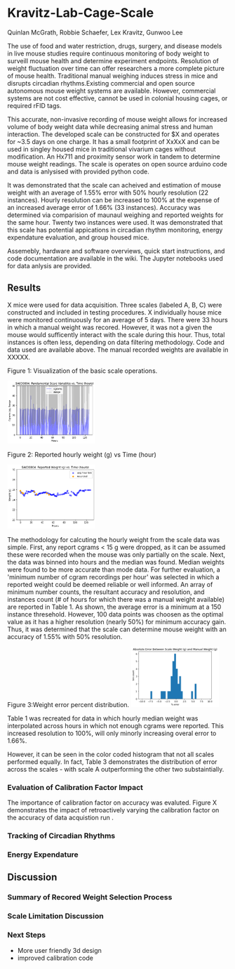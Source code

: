# Kravitz-Lab-Cage-Scale
Quinlan McGrath, Robbie Schaefer, Lex Kravitz, Gunwoo Lee

  The use of food and water restriction, drugs, surgery, and disease models in live mouse studies require continuous monitoring of body weight to surveill mouse health and determine experiment endpoints. Resolution of weight fluctuation over time can offer researchers a more complete picture of mouse health. Traditional manual weighing induces stress in mice and disrupts circadian rhythms.Existing commercial and open source autonomous mouse weight systems are available. However, commercial systems are not cost effective, cannot be used in colonial housing cages, or required rFID tags. 
 
  This accurate, non-invasive recording of mouse weight allows for increased volume of body weight data while decreasing animal stress and human interaction. The developed scale can be constructed for $X and operates for ~3.5 days on one charge. It has a small footprint of XxXxX and can be used in singley housed mice in traditional vivarium cages without modification. An Hx711 and proximity sensor work in tandem to determine mouse weight readings. The scale is operates on open source arduino code and data is anlysised with provided python code. 
  
  It was demonstrated that the scale can acheived and estimation of mouse weight with an average of 1.55% error with 50% hourly resolution (22 instances). Hourly resolution can be increased to 100% at the expense of an increased average error of 1.66% (33 instances). Accuracy was determined via comparision of maunaul weighing and reported weights for the same hour. Twenty two instances were used. It was demonstrated that this scale has potential appications in circadian rhythm monitoring, energy expendature evaluation, and group housed mice.  
  
  Assemebly, hardware and software overviews, quick start instructions, and code documentation are available in the wiki. The Jupyter notebooks used for data anlysis are provided. 


## Results
X mice were used for data acquisition. Three scales (labeled A, B, C) were constructed and included in testing procedures. X individually house mice were monitored continuously for an average of 5 days. There were 33 hours in which a manual weight was recored. However, it was not a given the mouse would sufficently interact with the scale during this hour. Thus, total instances is often less, depending on data filtering methodology. 
Code and data used are available above. The manual recorded weights are available in XXXXX.

Figure 1: Visualization of the basic scale operations. 

<img src="https://github.com/qmcgrath/Kravitz-Lab-Cage-Scale/blob/main/Images/rangeandCgramsSA.png" width="200">

Figure 2: Reported hourly weight (g) vs Time (hour)

<img src="https://github.com/qmcgrath/Kravitz-Lab-Cage-Scale/blob/main/Images/weightVsRecordSA.png" width="200">


The methodology for calcuting the hourly weight from the scale data was simple. First, any report cgrams < 15 g were dropped, as it can be assumed these were recorded when the mouse was only partially on the scale. Next, the data was binned into hours and the median was found. Median weights were found to be more accurate than mode data. For further evaluation, a 'minimum number of cgram recordings per hour' was selected in which a reported weight could be deemed reliable or well informed. An array of minimum number counts, the resultant accuracy and resolution, and instances count (# of hours for which there was a manual weight available) are reported in Table 1. As shown, the average error is a minimum at a 150 instance thresehold. However, 100 data points was choosen as the optimal value as it has a higher resolution (nearly 50%) for minimum accuracy gain. Thus, it was determined that the scale can determine mouse weight with an accuracy of 1.55% with 50% resolution.


Figure 3:Weight error percent distribution. 
<img src="https://github.com/qmcgrath/Kravitz-Lab-Cage-Scale/blob/main/Images/histrogamErrorNoScaleSEp.png" width="200">


<wip>
Table 1 was recreated for data in which hourly median weight was interpolated across hours in which not enough cgrams were reported. This increased resolution to 100%, will only minorly increasing overal error to 1.66%. 

However, it can be seen in the color coded histogram that not all scales performed equally. In fact, Table 3 demonstrates the distribution of error across the scales - with scale A outperforming the other two substaintially.

### Evaluation of Calibration Factor Impact 

The importance of calibration factor on accuracy was evaluted. Figure X demonstrates the impact of retroactively varying the calibration factor on the accuracy of data acquistion run . 

### Tracking of Circadian Rhythms 


### Energy Expendature 

## Discussion 

### Summary of Recored Weight Selection Process 

### Scale Limitation Discussion 

### Next Steps 
- More user friendly 3d design 
- improved calibration code 
